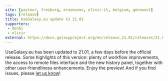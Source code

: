 ```yaml
---
site: [pasteur, freiburg, erasmusmc, elixir-it, belgium, genouest]
tags: [release]
title: UseGalaxy.eu update to 21.01
supporters:
 - denbi
 - elixir
external: https://docs.galaxyproject.org/en/release_21.01/releases/21.01_announce_user.html
---
```


UseGalaxy.eu has been updated to 21.01, a few days before the official release. Some highlights of this version: plenty of workflow improvements, the access to remote files interface and the new history panel, together with other user-friendliness enhancements. Enjoy the preview! And if you find issues, please [let us know](mailto:contact@usegalaxy.eu)!

